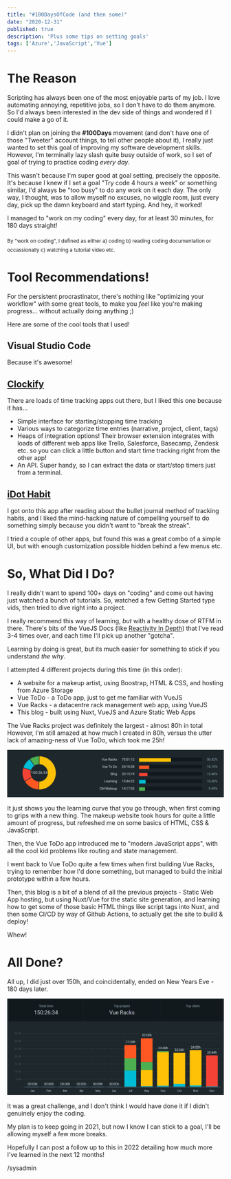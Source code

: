 ```yaml
---
title: "#100DaysOfCode (and then some)"
date: "2020-12-31"
published: true
description: 'Plus some tips on setting goals'
tags: ['Azure','JavaScript','Vue']
---
```


# The Reason

Scripting has always been one of the most enjoyable parts of my job. I love automating annoying, repetitive jobs, so I don't have to do them anymore. So I'd always been interested in the dev side of things and wondered if I could make a go of it.

I didn't plan on joining the **#100Days** movement (and don't have one of those "Tweeter" account things, to tell other people about it), I really just wanted to set this goal of improving my software development skills. However, I'm terminally lazy slash quite busy outside of work, so I set of goal of trying to practice coding _every day_.

This wasn't because I'm super good at goal setting, precisely the opposite. It's because I knew if I set a goal "Try code 4 hours a week" or something similar, I'd always be "too busy" to do any work on it each day. 
The only way, I thought, was to allow myself no excuses, no wiggle room, just every day, pick up the damn keyboard and start typing. 
And hey, it worked!

I managed to "work on my coding" every day, for at least 30 minutes, for 180 days straight!


<sub>By "work on coding", I defined as either a) coding b) reading coding documentation or occassionally c) watching a tutorial video etc.</sub>


# Tool Recommendations!

For the persistent procrastinator, there's nothing like "optimizing your workflow" with some great tools, to make you _feel_ like you're making progress... without actually doing anything ;)

Here are some of the cool tools that I used!

## Visual Studio Code
Because it's awesome!

## [Clockify](https://clockify.me/)
There are loads of time tracking apps out there, but I liked this one because it has...

  * Simple interface for starting/stopping time tracking
  * Various ways to categorize time entries (narrative, project, client, tags)
  * Heaps of integration options! Their browser extension integrates with loads of different web apps like Trello, Salesforce, Basecamp, Zendesk etc. so you can click a little button and start time tracking right from the other app!
  * An API. Super handy, so I can extract the data or start/stop timers just from a terminal.

## [iDot Habit](https://play.google.com/store/apps/details?id=com.ibuild.idothabit)

I got onto this app after reading about the bullet journal method of tracking habits, and I liked the mind-hacking nature of compelling yourself to do something simply because you didn't want to "break the streak".

I tried a couple of other apps, but found this was a great combo of a simple UI, but with enough customization possible hidden behind a few menus etc.

# So, What Did I Do?
I really didn't want to spend 100+ days on "coding" and come out having just watched a bunch of tutorials. So, watched a few Getting Started type vids, then tried to dive right into a project.

I really recommend this way of learning, _but_ with a healthy dose of RTFM in there. There's bits of the VueJS Docs (like [Reactivity In Depth](https://vuejs.org/v2/guide/reactivity.html)) that I've read 3-4 times over, and each time I'll pick up another "gotcha". 

Learning by doing is great, but its much easier for something to stick if you understand _the why_.

I attempted 4 different projects during this time (in this order):

* A website for a makeup artist, using Boostrap, HTML & CSS, and hosting from Azure Storage
* Vue ToDo - a ToDo app, just to get me familiar with VueJS
* Vue Racks - a datacentre rack management web app, using VueJS
* This blog - built using Nuxt, VueJS and Azure Static Web Apps

The Vue Racks project was definitely the largest - almost 80h in total However, I'm still amazed at how much I created in 80h, versus the utter lack of amazing-ness of Vue ToDo, which took me 25h!

![](images/clockify-1.png)

It just shows you the learning curve that you go through, when first coming to grips with a new thing. The makeup website took hours for quite a little amount of progress, but refreshed me on some basics of HTML, CSS & JavaScript.

Then, the Vue ToDo app introduced me to "modern JavaScript apps", with all the cool kid problems like routing and state management.

I went back to Vue ToDo quite a few times when first building Vue Racks, trying to remember how I'd done something, but managed to build the initial prototype within a few hours.

Then, this blog is a bit of a blend of all the previous projects - Static Web App hosting, but using Nuxt/Vue for the static site generation, and learning how to get some of those basic HTML things like script tags into Nuxt, and then some CI/CD by way of Github Actions, to actually get the site to build & deploy! 

Whew!

# All Done?

All up, I did just over 150h, and coincidentally, ended on New Years Eve - 180 days later.

![](images/clockify-2.png)

It was a great challenge, and I don't think I would have done it if I didn't genuinely enjoy the coding.

My plan is to keep going in 2021, but now I know I can stick to a goal, I'll be allowing myself a few more breaks.

Hopefully I can post a follow up to this in 2022 detailing how much more I've learned in the next 12 months!

/sysadmin